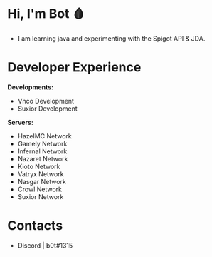 # Hi, I'm Bot 🩸

* I am learning java and experimenting with the Spigot API & JDA.

# Developer Experience

**Developments:**
  * Vnco Development
  * Suxior Development

**Servers:**
  * HazelMC Network
  * Gamely Network
  * Infernal Network
  * Nazaret Network
  * Kioto Network
  * Vatryx Network
  * Nasgar Network
  * Crowl Network
  * Suxior Network

# Contacts

* Discord | b0t#1315
